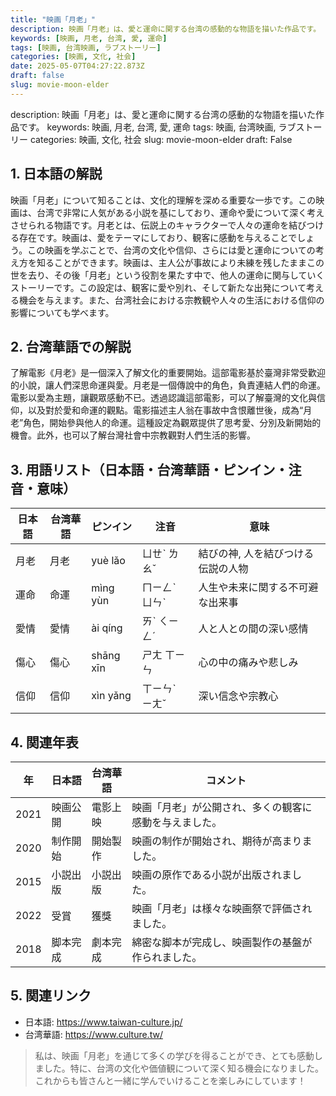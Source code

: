 ```yaml
---
title: "映画「月老」"
description: 映画「月老」は、愛と運命に関する台湾の感動的な物語を描いた作品です。
keywords: [映画, 月老, 台湾, 愛, 運命]
tags: [映画, 台湾映画, ラブストーリー]
categories: [映画, 文化, 社会]
date: 2025-05-07T04:27:22.873Z
draft: false
slug: movie-moon-elder
---
```


description: 映画「月老」は、愛と運命に関する台湾の感動的な物語を描いた作品です。
keywords: 映画, 月老, 台湾, 愛, 運命
tags: 映画, 台湾映画, ラブストーリー
categories: 映画, 文化, 社会
slug: movie-moon-elder
draft: False

## 1. 日本語の解説

映画「月老」について知ることは、文化的理解を深める重要な一歩です。この映画は、台湾で非常に人気がある小説を基にしており、運命や愛について深く考えさせられる物語です。月老とは、伝説上のキャラクターで人々の運命を結びつける存在です。映画は、愛をテーマにしており、観客に感動を与えることでしょう。この映画を学ぶことで、台湾の文化や信仰、さらには愛と運命についての考え方を知ることができます。映画は、主人公が事故により未練を残したままこの世を去り、その後「月老」という役割を果たす中で、他人の運命に関与していくストーリーです。この設定は、観客に愛や別れ、そして新たな出発について考える機会を与えます。また、台湾社会における宗教観や人々の生活における信仰の影響についても学べます。

## 2. 台湾華語での解説

了解電影《月老》是一個深入了解文化的重要開始。這部電影基於臺灣非常受歡迎的小說，讓人們深思命運與愛。月老是一個傳說中的角色，負責連結人們的命運。電影以愛為主題，讓觀眾感動不已。透過認識這部電影，可以了解臺灣的文化與信仰，以及對於愛和命運的觀點。電影描述主人翁在事故中含恨離世後，成為“月老”角色，開始參與他人的命運。這種設定為觀眾提供了思考愛、分別及新開始的機會。此外，也可以了解台灣社會中宗教觀對人們生活的影響。

## 3. 用語リスト（日本語・台湾華語・ピンイン・注音・意味）

| 日本語     | 台湾華語        | ピンイン       | 注音     | 意味                     |
|------------|-----------------|---------------|----------|------------------------|
| 月老       | 月老            | yuè lǎo        | ㄩㄝˋ ㄌㄠˇ  | 結びの神, 人を結びつける伝説の人物   |
| 運命       | 命運            | mìng yùn      | ㄇㄧㄥˋ ㄩㄣˋ  | 人生や未来に関する不可避な出来事     |
| 愛情       | 愛情            | ài qíng       | ㄞˋ ㄑㄧㄥˊ  | 人と人との間の深い感情             |
| 傷心       | 傷心            | shāng xīn     | ㄕㄤ ㄒㄧㄣ   | 心の中の痛みや悲しみ            |
| 信仰       | 信仰            | xìn yǎng      | ㄒㄧㄣˋ ㄧㄤˇ  | 深い信念や宗教心                |

## 4. 関連年表

| 年 | 日本語 | 台湾華語 | コメント |
|----|--------|----------|---------|
| 2021 | 映画公開 | 電影上映 | 映画「月老」が公開され、多くの観客に感動を与えました。 |
| 2020 |   制作開始 | 開始製作 | 映画の制作が開始され、期待が高まりました。  |
| 2015 |   小説出版 | 小説出版 | 映画の原作である小説が出版されました。  |
| 2022 |   受賞 | 獲獎 | 映画「月老」は様々な映画祭で評価されました。 |
| 2018 |   脚本完成 | 劇本完成 | 綿密な脚本が完成し、映画製作の基盤が作られました。 |

## 5. 関連リンク  

- 日本語: https://www.taiwan-culture.jp/
- 台湾華語: https://www.culture.tw/

> 私は、映画「月老」を通じて多くの学びを得ることができ、とても感動しました。特に、台湾の文化や価値観について深く知る機会になりました。これからも皆さんと一緒に学んでいけることを楽しみにしています！
